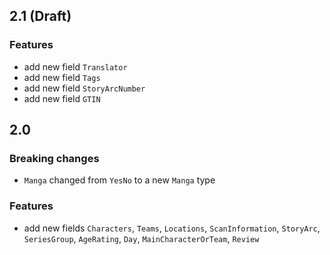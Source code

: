## 2.1 (Draft)

### Features

- add new field `Translator`
- add new field `Tags`
- add new field `StoryArcNumber`
- add new field `GTIN`

## 2.0

### Breaking changes

- `Manga` changed from `YesNo` to a new `Manga` type

### Features
- add new fields `Characters`, `Teams`, `Locations`, `ScanInformation`, `StoryArc`, `SeriesGroup`, `AgeRating`, `Day`, `MainCharacterOrTeam`, `Review` 
